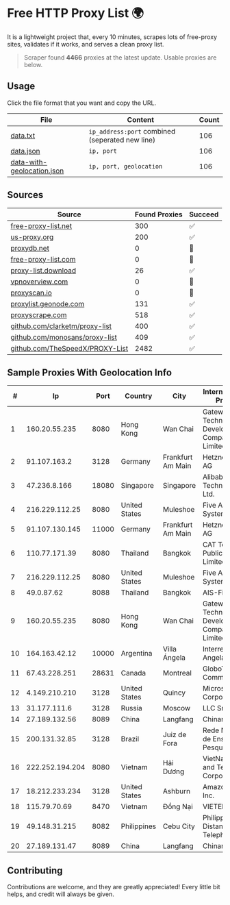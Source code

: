 
# Free HTTP Proxy List 🌍

It is a lightweight project that, every 10 minutes, scrapes lots of free-proxy sites, validates if it works, and serves a clean proxy list.


> Scraper found **4466** proxies at the latest update. Usable proxies are below.

## Usage

Click the file format that you want and copy the URL.


|File|Content|Count|
|----|-------|-----|
|[data.txt](https://raw.githubusercontent.com/themiralay/Proxy-List-World/master/data.txt)|`ip_address:port` combined (seperated new line)|106|
|[data.json](https://raw.githubusercontent.com/themiralay/Proxy-List-World/master/data.json)|`ip, port`|106|
|[data-with-geolocation.json](https://raw.githubusercontent.com/themiralay/Proxy-List-World/master/data-with-geolocation.json)|`ip, port, geolocation`|106|

## Sources

|Source|Found Proxies|Succeed|
|------|-------------|-------|
|[free-proxy-list.net](https://free-proxy-list.net)|300|✅|
|[us-proxy.org](https://www.us-proxy.org)|200|✅|
|[proxydb.net](http://proxydb.net)|0|🚫|
|[free-proxy-list.com](https://free-proxy-list.com/?page=&port=&type%5B%5D=http&type%5B%5D=https&up_time=0&search=Search)|0|🚫|
|[proxy-list.download](https://www.proxy-list.download/HTTP)|26|✅|
|[vpnoverview.com](https://vpnoverview.com/privacy/anonymous-browsing/free-proxy-servers)|0|🚫|
|[proxyscan.io](https://www.proxyscan.io)|0|🚫|
|[proxylist.geonode.com](https://proxylist.geonode.com/api/proxy-list?limit=300&page=1&sort_by=lastChecked&sort_type=desc&protocols=http,https)|131|✅|
|[proxyscrape.com](https://api.proxyscrape.com/v2/?request=displayproxies&protocol=http&timeout=10000&country=all&ssl=all&anonymity=all)|518|✅|
|[github.com/clarketm/proxy-list](https://raw.githubusercontent.com/clarketm/proxy-list/master/proxy-list-raw.txt)|400|✅|
|[github.com/monosans/proxy-list](https://raw.githubusercontent.com/monosans/proxy-list/main/proxies/http.txt)|409|✅|
|[github.com/TheSpeedX/PROXY-List](https://raw.githubusercontent.com/TheSpeedX/PROXY-List/master/http.txt)|2482|✅|


## Sample Proxies With Geolocation Info

|#|Ip|Port|Country|City|Internet Service Provider|
|-|--|----|-------|----|-------------------------|
|1|160.20.55.235|8080|Hong Kong|Wan Chai|Gateway Technology Development Company Limited|
|2|91.107.163.2|3128|Germany|Frankfurt Am Main|Hetzner Online AG|
|3|47.236.8.166|18080|Singapore|Singapore|Alibaba (US) Technology Co., Ltd.|
|4|216.229.112.25|8080|United States|Muleshoe|Five Area Systems, LLC|
|5|91.107.130.145|11000|Germany|Frankfurt Am Main|Hetzner Online AG|
|6|110.77.171.39|8080|Thailand|Bangkok|CAT Telecom Public Company Limited|
|7|216.229.112.25|8080|United States|Muleshoe|Five Area Systems, LLC|
|8|49.0.87.62|8088|Thailand|Bangkok|AIS-Fibre|
|9|160.20.55.235|8080|Hong Kong|Wan Chai|Gateway Technology Development Company Limited|
|10|164.163.42.12|10000|Argentina|Villa Ángela|Interret Villa Angela SRL|
|11|67.43.228.251|28631|Canada|Montreal|GloboTech Communications|
|12|4.149.210.210|3128|United States|Quincy|Microsoft Corporation|
|13|31.177.111.6|3128|Russia|Moscow|LLC Smart Ape|
|14|27.189.132.56|8089|China|Langfang|Chinanet|
|15|200.131.32.85|3128|Brazil|Juiz de Fora|Rede Nacional de Ensino e Pesquisa|
|16|222.252.194.204|8080|Vietnam|Hải Dương|VietNam Post and Telecom Corporation|
|17|18.212.233.234|3128|United States|Ashburn|Amazon.com, Inc.|
|18|115.79.70.69|8470|Vietnam|Đồng Nại|VIETELftth|
|19|49.148.31.215|8082|Philippines|Cebu City|Philippine Long Distance Telephone Co.|
|20|27.189.131.47|8089|China|Langfang|Chinanet|



## Contributing

Contributions are welcome, and they are greatly appreciated! Every
little bit helps, and credit will always be given.

